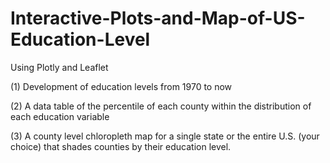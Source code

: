 # Interactive-Plots-and-Map-of-US-Education-Level
Using Plotly and Leaflet

(1) Development of education levels from 1970 to now

(2) A data table of the percentile of each county within the distribution of each education variable

(3) A county level chloropleth map for a single state or the entire U.S. (your choice) that shades counties by their education level. 
